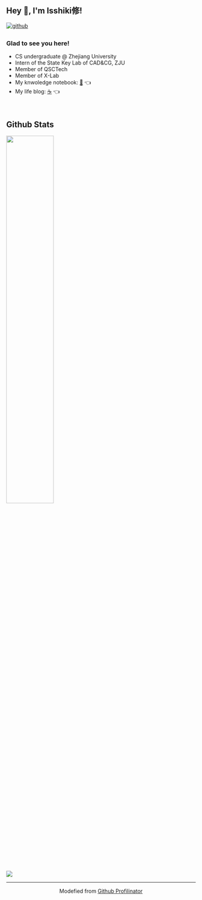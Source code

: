 ## Hey 👋, I'm Isshiki修!  
  

<a href="https://github.com/IsshikiHugh" target="_blank">
<img src=https://img.shields.io/badge/github-%2324292e.svg?&style=for-the-badge&logo=github&logoColor=white alt=github style="margin-bottom: 5px;" />
</a>  
  

### Glad to see you here!  

- CS undergraduate @ Zhejiang University
- Intern of the State Key Lab of CAD&CG, ZJU
- Member of QSCTech
- Member of X-Lab
- My knwoledge notebook: [📓](https://note.isshikih.top) 👈  
- My life blog: [☕️](https://blog.isshikih.top) 👈  
  

<br/>  


## Github Stats  

<div align="left">
    <img src="https://github-readme-stats.vercel.app/api?username=isshikihugh&show_icons=true&count_private=true&hide_border=true&theme=nord" style="width: 50%" />
    <br/>
    <img src="https://komarev.com/ghpvc/?username=isshikihugh&&style=flat-square"/>
</div>

----

<div align="center">Modefied from <a href="https://profilinator.rishav.dev/" target="_blank">Github Profilinator</a></div>
